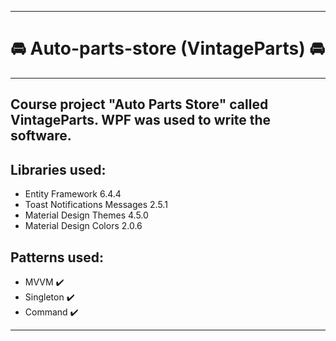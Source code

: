 ____

# :oncoming_automobile: Auto-parts-store (VintageParts) :oncoming_automobile:
____
## Course project "Auto Parts Store" called VintageParts. WPF was used to write the software.
## Libraries used:
* Entity Framework 6.4.4
* Toast Notifications Messages 2.5.1
* Material Design Themes 4.5.0
* Material Design Colors 2.0.6
## Patterns used:
* MVVM :heavy_check_mark:
* Singleton :heavy_check_mark:
* Command :heavy_check_mark:
____
